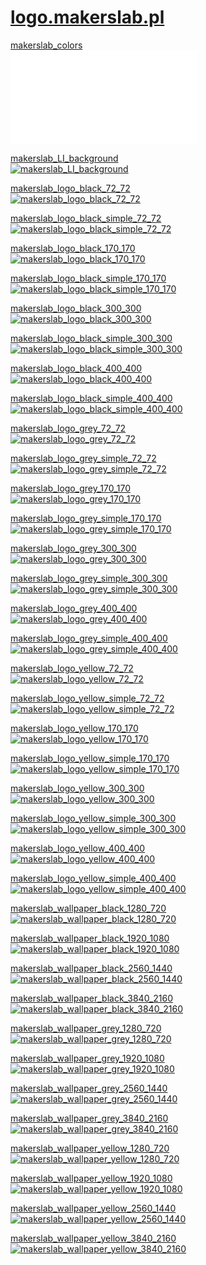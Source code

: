 # [logo.makerslab.pl](http://logo.makerslab.pl)


[makerslab_colors <br> ![makerslab_colors](img/makerslab_colors.pdf)](img/makerslab_colors.pdf)

[makerslab_LI_background <br> ![makerslab_LI_background](img/makerslab_LI_background.png)](img/makerslab_LI_background.png)

[makerslab_logo_black_72_72 <br> ![makerslab_logo_black_72_72](img/makerslab_logo_black_72_72.png)](img/makerslab_logo_black_72_72.png)

[makerslab_logo_black_simple_72_72 <br> ![makerslab_logo_black_simple_72_72](img/makerslab_logo_black_simple_72_72.png)](img/makerslab_logo_black_simple_72_72.png)

[makerslab_logo_black_170_170 <br> ![makerslab_logo_black_170_170](img/makerslab_logo_black_170_170.png)](img/makerslab_logo_black_170_170.png)

[makerslab_logo_black_simple_170_170 <br> ![makerslab_logo_black_simple_170_170](img/makerslab_logo_black_simple_170_170.png)](img/makerslab_logo_black_simple_170_170.png)

[makerslab_logo_black_300_300 <br> ![makerslab_logo_black_300_300](img/makerslab_logo_black_300_300.png)](img/makerslab_logo_black_300_300.png)

[makerslab_logo_black_simple_300_300 <br> ![makerslab_logo_black_simple_300_300](img/makerslab_logo_black_simple_300_300.png)](img/makerslab_logo_black_simple_300_300.png)

[makerslab_logo_black_400_400 <br> ![makerslab_logo_black_400_400](img/makerslab_logo_black_400_400.png)](img/makerslab_logo_black_400_400.png)

[makerslab_logo_black_simple_400_400 <br> ![makerslab_logo_black_simple_400_400](img/makerslab_logo_black_simple_400_400.png)](img/makerslab_logo_black_simple_400_400.png)

[makerslab_logo_grey_72_72 <br> ![makerslab_logo_grey_72_72](img/makerslab_logo_grey_72_72.png)](img/makerslab_logo_grey_72_72.png)

[makerslab_logo_grey_simple_72_72 <br> ![makerslab_logo_grey_simple_72_72](img/makerslab_logo_grey_simple_72_72.png)](img/makerslab_logo_grey_simple_72_72.png)

[makerslab_logo_grey_170_170 <br> ![makerslab_logo_grey_170_170](img/makerslab_logo_grey_170_170.png)](img/makerslab_logo_grey_170_170.png)

[makerslab_logo_grey_simple_170_170 <br> ![makerslab_logo_grey_simple_170_170](img/makerslab_logo_grey_simple_170_170.png)](img/makerslab_logo_grey_simple_170_170.png)

[makerslab_logo_grey_300_300 <br> ![makerslab_logo_grey_300_300](img/makerslab_logo_grey_300_300.png)](img/makerslab_logo_grey_300_300.png)

[makerslab_logo_grey_simple_300_300 <br> ![makerslab_logo_grey_simple_300_300](img/makerslab_logo_grey_simple_300_300.png)](img/makerslab_logo_grey_simple_300_300.png)

[makerslab_logo_grey_400_400 <br> ![makerslab_logo_grey_400_400](img/makerslab_logo_grey_400_400.png)](img/makerslab_logo_grey_400_400.png)

[makerslab_logo_grey_simple_400_400 <br> ![makerslab_logo_grey_simple_400_400](img/makerslab_logo_grey_simple_400_400.png)](img/makerslab_logo_grey_simple_400_400.png)

[makerslab_logo_yellow_72_72 <br> ![makerslab_logo_yellow_72_72](img/makerslab_logo_yellow_72_72.png)](img/makerslab_logo_yellow_72_72.png)

[makerslab_logo_yellow_simple_72_72 <br> ![makerslab_logo_yellow_simple_72_72](img/makerslab_logo_yellow_simple_72_72.png)](img/makerslab_logo_yellow_simple_72_72.png)

[makerslab_logo_yellow_170_170 <br> ![makerslab_logo_yellow_170_170](img/makerslab_logo_yellow_170_170.png)](img/makerslab_logo_yellow_170_170.png)

[makerslab_logo_yellow_simple_170_170 <br> ![makerslab_logo_yellow_simple_170_170](img/makerslab_logo_yellow_simple_170_170.png)](img/makerslab_logo_yellow_simple_170_170.png)

[makerslab_logo_yellow_300_300 <br> ![makerslab_logo_yellow_300_300](img/makerslab_logo_yellow_300_300.png)](img/makerslab_logo_yellow_300_300.png)

[makerslab_logo_yellow_simple_300_300 <br> ![makerslab_logo_yellow_simple_300_300](img/makerslab_logo_yellow_simple_300_300.png)](img/makerslab_logo_yellow_simple_300_300.png)

[makerslab_logo_yellow_400_400 <br> ![makerslab_logo_yellow_400_400](img/makerslab_logo_yellow_400_400.png)](img/makerslab_logo_yellow_400_400.png)

[makerslab_logo_yellow_simple_400_400 <br> ![makerslab_logo_yellow_simple_400_400](img/makerslab_logo_yellow_simple_400_400.png)](img/makerslab_logo_yellow_simple_400_400.png)

[makerslab_wallpaper_black_1280_720 <br> ![makerslab_wallpaper_black_1280_720](img/makerslab_wallpaper_black_1280_720.jpg)](img/makerslab_wallpaper_black_1280_720.jpg)

[makerslab_wallpaper_black_1920_1080 <br> ![makerslab_wallpaper_black_1920_1080](img/makerslab_wallpaper_black_1920_1080.jpg)](img/makerslab_wallpaper_black_1920_1080.jpg)

[makerslab_wallpaper_black_2560_1440 <br> ![makerslab_wallpaper_black_2560_1440](img/makerslab_wallpaper_black_2560_1440.jpg)](img/makerslab_wallpaper_black_2560_1440.jpg)

[makerslab_wallpaper_black_3840_2160 <br> ![makerslab_wallpaper_black_3840_2160](img/makerslab_wallpaper_black_3840_2160.jpg)](img/makerslab_wallpaper_black_3840_2160.jpg)

[makerslab_wallpaper_grey_1280_720 <br> ![makerslab_wallpaper_grey_1280_720](img/makerslab_wallpaper_grey_1280_720.jpg)](img/makerslab_wallpaper_grey_1280_720.jpg)

[makerslab_wallpaper_grey_1920_1080 <br> ![makerslab_wallpaper_grey_1920_1080](img/makerslab_wallpaper_grey_1920_1080.jpg)](img/makerslab_wallpaper_grey_1920_1080.jpg)

[makerslab_wallpaper_grey_2560_1440 <br> ![makerslab_wallpaper_grey_2560_1440](img/makerslab_wallpaper_grey_2560_1440.jpg)](img/makerslab_wallpaper_grey_2560_1440.jpg)

[makerslab_wallpaper_grey_3840_2160 <br> ![makerslab_wallpaper_grey_3840_2160](img/makerslab_wallpaper_grey_3840_2160.jpg)](img/makerslab_wallpaper_grey_3840_2160.jpg)

[makerslab_wallpaper_yellow_1280_720 <br> ![makerslab_wallpaper_yellow_1280_720](img/makerslab_wallpaper_yellow_1280_720.jpg)](img/makerslab_wallpaper_yellow_1280_720.jpg)

[makerslab_wallpaper_yellow_1920_1080 <br> ![makerslab_wallpaper_yellow_1920_1080](img/makerslab_wallpaper_yellow_1920_1080.jpg)](img/makerslab_wallpaper_yellow_1920_1080.jpg)

[makerslab_wallpaper_yellow_2560_1440 <br> ![makerslab_wallpaper_yellow_2560_1440](img/makerslab_wallpaper_yellow_2560_1440.jpg)](img/makerslab_wallpaper_yellow_2560_1440.jpg)

[makerslab_wallpaper_yellow_3840_2160 <br> ![makerslab_wallpaper_yellow_3840_2160](img/makerslab_wallpaper_yellow_3840_2160.jpg)](img/makerslab_wallpaper_yellow_3840_2160.jpg)
